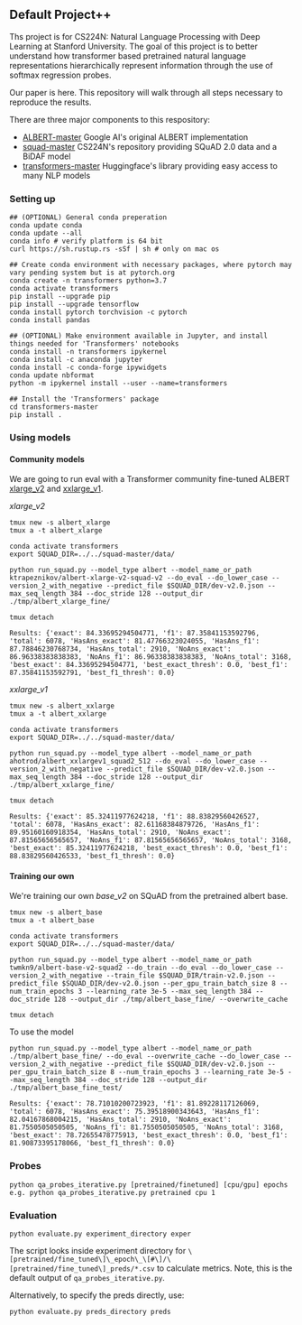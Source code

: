 ## Default Project++

Ths project is for CS224N: Natural Language Processing with Deep Learning at Stanford University. The goal of this project is to better understand how transformer based pretrained natural language representations hierarchically represent information through the use of softmax regression probes. 

Our paper is here. This repository will walk through all steps necessary to reproduce the results.

There are three major components to this respository:

- [ALBERT-master](https://github.com/google-research/ALBERT) Google AI's original ALBERT implementation
- [squad-master](https://github.com/minggg/squad) CS224N's repository providing SQuAD 2.0 data and a BiDAF model
- [transformers-master](https://github.com/huggingface/transformers) Huggingface's library providing easy access to many NLP models

### Setting up

```
## (OPTIONAL) General conda preperation
conda update conda
conda update --all
conda info # verify platform is 64 bit
curl https://sh.rustup.rs -sSf | sh # only on mac os
```

```
## Create conda environment with necessary packages, where pytorch may vary pending system but is at pytorch.org
conda create -n transformers python=3.7
conda activate transformers
pip install --upgrade pip
pip install --upgrade tensorflow
conda install pytorch torchvision -c pytorch
conda install pandas
```

```
## (OPTIONAL) Make environment available in Jupyter, and install things needed for 'Transformers' notebooks
conda install -n transformers ipykernel
conda install -c anaconda jupyter
conda install -c conda-forge ipywidgets
conda update nbformat
python -m ipykernel install --user --name=transformers
```

```
## Install the 'Transformers' package
cd transformers-master
pip install .
```

### Using models

#### Community models

We are going to run eval with a Transformer community fine-tuned ALBERT [xlarge_v2](https://huggingface.co/ktrapeznikov/albert-xlarge-v2-squad-v2) and [xxlarge_v1](https://huggingface.co/ahotrod/albert_xxlargev1_squad2_512).

_xlarge_v2_

```
tmux new -s albert_xlarge
tmux a -t albert_xlarge

conda activate transformers
export SQUAD_DIR=../../squad-master/data/

python run_squad.py --model_type albert --model_name_or_path ktrapeznikov/albert-xlarge-v2-squad-v2 --do_eval --do_lower_case --version_2_with_negative --predict_file $SQUAD_DIR/dev-v2.0.json --max_seq_length 384 --doc_stride 128 --output_dir ./tmp/albert_xlarge_fine/

tmux detach
```

```
Results: {'exact': 84.33695294504771, 'f1': 87.35841153592796, 'total': 6078, 'HasAns_exact': 81.47766323024055, 'HasAns_f1': 87.78846230768734, 'HasAns_total': 2910, 'NoAns_exact': 86.96338383838383, 'NoAns_f1': 86.96338383838383, 'NoAns_total': 3168, 'best_exact': 84.33695294504771, 'best_exact_thresh': 0.0, 'best_f1': 87.35841153592791, 'best_f1_thresh': 0.0}
```

_xxlarge_v1_

```
tmux new -s albert_xxlarge
tmux a -t albert_xxlarge

conda activate transformers
export SQUAD_DIR=../../squad-master/data/

python run_squad.py --model_type albert --model_name_or_path ahotrod/albert_xxlargev1_squad2_512 --do_eval --do_lower_case --version_2_with_negative --predict_file $SQUAD_DIR/dev-v2.0.json --max_seq_length 384 --doc_stride 128 --output_dir ./tmp/albert_xxlarge_fine/

tmux detach
```

```
Results: {'exact': 85.32411977624218, 'f1': 88.83829560426527, 'total': 6078, 'HasAns_exact': 82.61168384879726, 'HasAns_f1': 89.95160160918354, 'HasAns_total': 2910, 'NoAns_exact': 87.81565656565657, 'NoAns_f1': 87.81565656565657, 'NoAns_total': 3168, 'best_exact': 85.32411977624218, 'best_exact_thresh': 0.0, 'best_f1': 88.83829560426533, 'best_f1_thresh': 0.0}
```

#### Training our own

We're training our own _base_v2_ on SQuAD from the pretrained albert base.

```
tmux new -s albert_base
tmux a -t albert_base

conda activate transformers
export SQUAD_DIR=../../squad-master/data/

python run_squad.py --model_type albert --model_name_or_path twmkn9/albert-base-v2-squad2 --do_train --do_eval --do_lower_case --version_2_with_negative --train_file $SQUAD_DIR/train-v2.0.json --predict_file $SQUAD_DIR/dev-v2.0.json --per_gpu_train_batch_size 8 --num_train_epochs 3 --learning_rate 3e-5 --max_seq_length 384 --doc_stride 128 --output_dir ./tmp/albert_base_fine/ --overwrite_cache

tmux detach
```

To use the model

```
python run_squad.py --model_type albert --model_name_or_path ./tmp/albert_base_fine/ --do_eval --overwrite_cache --do_lower_case --version_2_with_negative --predict_file $SQUAD_DIR/dev-v2.0.json --per_gpu_train_batch_size 8 --num_train_epochs 3 --learning_rate 3e-5 --max_seq_length 384 --doc_stride 128 --output_dir ./tmp/albert_base_fine_test/
```

```
Results: {'exact': 78.71010200723923, 'f1': 81.89228117126069, 'total': 6078, 'HasAns_exact': 75.39518900343643, 'HasAns_f1': 82.04167868004215, 'HasAns_total': 2910, 'NoAns_exact': 81.7550505050505, 'NoAns_f1': 81.7550505050505, 'NoAns_total': 3168, 'best_exact': 78.72655478775913, 'best_exact_thresh': 0.0, 'best_f1': 81.90873395178066, 'best_f1_thresh': 0.0}
```

### Probes

```
python qa_probes_iterative.py [pretrained/finetuned] [cpu/gpu] epochs
e.g. python qa_probes_iterative.py pretrained cpu 1
```

### Evaluation

```
python evaluate.py experiment_directory exper
```
The script looks inside experiment directory for `\[pretrained/fine_tuned\]\_epoch\_\[#\]/\[pretrained/fine_tuned\]_preds/*.csv` to calculate metrics. Note, this is the default output of `qa_probes_iterative.py`.

Alternatively, to specify the preds directly, use:
```
python evaluate.py preds_directory preds
```